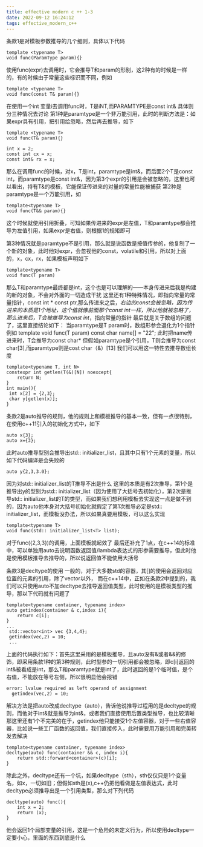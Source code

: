 ```yaml
---
title: effective modern c ++ 1-3
date: 2022-09-12 16:24:12
tags: effective_modern_c++
---
```


条款1是对模板参数推导的几个细则，具体以下代码
~~~
template <typename T>
void func(ParamType param){}
~~~
使用func(expr)去调用时，它会推导T和param的形别，这2种有的时候是一样的，有的时候由于常量这些标识而不同，例如
~~~
template <typename T>
void func(const T& param){}
~~~
在使用一个int 变量i去调用func时，T是iNT,而PARAMTYPE是const int&
具体则分三种情况去讨论
第1种是paramtype是一个非万能引用，此时的判断方法是：如果expr具有引用，把引用给忽略，然后再去推导，如下
~~~
template <typename T>
void func(T& param){}

int x = 2;
const int cx = x;
const int& rx = x;
~~~
那么在调用func的时候，对x，T是int，paramtype是int&，而后面2个T是const int，而paramtype是const int&，因为第3个expr的引用是会被忽略的，这里也可以看出，持有T&的模板，它能保证传进来的对量的常量性能被捕获
第2种是paramtype是一个万能引用，如
~~~
template<typename T>
void func(T&& param){}
~~~
这个时候就使用引用折叠，可知如果传进来的expr是左值，T和paramtype都会推导为左值引用，如果expr是右值，则根据1的规矩即可

第3种情况就是paramtype不是引用，那么就是说函数是按值传参的，他复制了一个新的对象，此时他对expr，会忽视他的const，volatile和引用，所以对上面的，x，cx，rx，如果模板声明如下
~~~
template<typename T>
void func(T param)
~~~
那么T和paramtype最终都是int，这个也是可以理解的——本身传进来后我是构建的新的对象，不会对外面的一切造成干扰
这里还有1种特殊情况，即指向常量的常量指针，const int * const ptr,那么传进来之后，*右边的const会被忽略，因为传进来的本质是1个地址，这个值就像前面那个const int一样，所以他就被忽略了，那么进来后，T会被推导为const int*，指向常量的指针
最后就是关于数组的问题了，这里直接结论如下：
当paramtype是T param时，数组形参会退化为1个指针例如
template<typename T>
void func(T param)
const char name[] = "22";
此时把name传进来时，T会推导为const char*
但假如paramtype是个引用，T则会推导为const char[3],而paramtype则是cost char（&）[13]
我们可以用这一特性去推导数组长度
~~~
template<typename T, int N>
constexpr int getlen(T(&)[N]) noexcept{
    return N;
}
int main(){
 int x[2] = {2,3};
 char y[getlen(x)];
}
~~~
条款2是auto推导的规则，他的规则上和模板推导的基本一致，但有一点很特别，在使用c++11引入的初始化方式中，如下
~~~
auto x{3};
auto x={3};
~~~
此时auto推导型别会推导出std:: initializer_list<int>，且其中只有1个元素的变量，所以如下代码编译是会失败的
~~~
auto y{2,3,3.0};
~~~
因为对std:: initializer_list<T>的T推导不出是什么
这里的本质是有2次推导，第1个是推导出y的型别为std:: initializer_list（因为使用了大括号去初始化），第2次是推导std:: initializer_list<T>的T的类型，而如果我们想利用模板去实现这一点是做不到的，因为auto他本身对大括号初始化就假定了第1次推导必定是std:: initializer_list，而模板没办法，所以如果真要用模板，可以这么实现
~~~
template<typename T>
void func(std:: initializer_list<T> list);
~~~
对于func({2,3,3})的调用，上面模板就起效了
最后还补充了1点，在c++14的标准中，可以单独用auto去说明函数返回值/lambda表达式的形参需要推导，但此时他是使用模板推导去推导的，所以说返回值不能使用大括号

条款3是decltype的使用
一般的，对于大多数std的容器，其[]的使用会返回对应位置的元素的引用，除了vector<bool>以外，
而在c++14中，正如在条款2中提到的，我们可以只使用auto不加decltype去推导返回值类型，此时使用的是模板类型的推导，那以下代码就有问题了
~~~
template<typename container, typename index>
auto getindex(container & c,index i){
    return c[i];
}
...
 std::vector<int> vec {3,4,4};
 getindex(vec,2) = 10;
 ...
~~~
上面的代码执行如下：首先这里采用的是模板推导，且auto没有&或者&&的修饰，即采用条款1种的第3种规则，此时型参的一切引用都会被忽略，即c[i]返回的int&被看成是int，那么T和paramtype就是int了，此时返回的是1个临时值，是个右值，不能放在等号左侧，所以很明显他会报错
~~~
error: lvalue required as left operand of assignment
  getindex(vec,2) = 10;
~~~
解决方法是把auto改成decltype（auto），告诉他说推导过程用的是decltype的规则，而他对于int&就是推导为int&，或者我们直接使用后置类型推导，也比较清晰
那这里还有1个不完美的在于，getindex他只能接受1个左值容器，对于一些右值容器，比如说一些工厂函数的返回值，我们直接传入，此时需要用万能引用和完美转发去解决
~~~
template<typename container, typename index>
decltype(auto) func(container && c, index i){
    return std::forward<container>(c)[i];
}
~~~
除此之外，decltype还有一个坑，如果decltype（sth），sth仅仅只是1个变量名，如x，一切如旧；但假如sth是(x),c++仍把他看做是左值表达式，此时decltype必须推导出是一个引用类型，那么对下列代码
~~~
decltype(auto) func(){
    int x = 2;
    return (x);
}
~~~
他会返回1个局部变量的引用，这是一个危险的未定义行为，所以使用decltype一定要小心，里面的东西到底是什么
